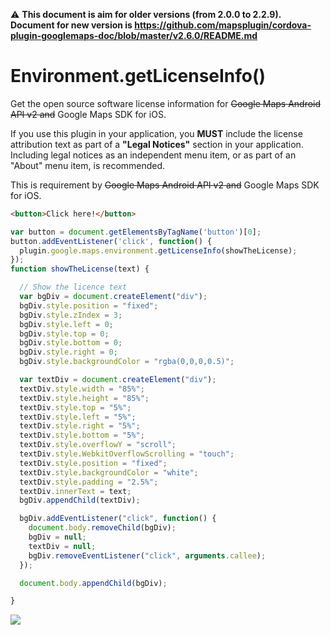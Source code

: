 :warning: **This document is aim for older versions (from 2.0.0 to 2.2.9).
Document for new version is https://github.com/mapsplugin/cordova-plugin-googlemaps-doc/blob/master/v2.6.0/README.md**

# Environment.getLicenseInfo()

Get the open source software license information for ~~Google Maps Android API v2 and~~ Google Maps SDK for iOS.

If you use this plugin in your application, you **MUST** include the license attribution text as part of a **"Legal Notices"** section in your application.
Including legal notices as an independent menu item, or as part of an "About" menu item, is recommended.

This is requirement by ~~Google Maps Android API v2 and~~ Google Maps SDK for iOS.

```html
<button>Click here!</button>
```

```js
var button = document.getElementsByTagName('button')[0];
button.addEventListener('click', function() {
  plugin.google.maps.environment.getLicenseInfo(showTheLicense);
});
function showTheLicense(text) {

  // Show the licence text
  var bgDiv = document.createElement("div");
  bgDiv.style.position = "fixed";
  bgDiv.style.zIndex = 3;
  bgDiv.style.left = 0;
  bgDiv.style.top = 0;
  bgDiv.style.bottom = 0;
  bgDiv.style.right = 0;
  bgDiv.style.backgroundColor = "rgba(0,0,0,0.5)";

  var textDiv = document.createElement("div");
  textDiv.style.width = "85%";
  textDiv.style.height = "85%";
  textDiv.style.top = "5%";
  textDiv.style.left = "5%";
  textDiv.style.right = "5%";
  textDiv.style.bottom = "5%";
  textDiv.style.overflowY = "scroll";
  textDiv.style.WebkitOverflowScrolling = "touch";
  textDiv.style.position = "fixed";
  textDiv.style.backgroundColor = "white";
  textDiv.style.padding = "2.5%";
  textDiv.innerText = text;
  bgDiv.appendChild(textDiv);

  bgDiv.addEventListener("click", function() {
    document.body.removeChild(bgDiv);
    bgDiv = null;
    textDiv = null;
    bgDiv.removeEventListener("click", arguments.callee);
  });

  document.body.appendChild(bgDiv);

}
```

![](image.png)
